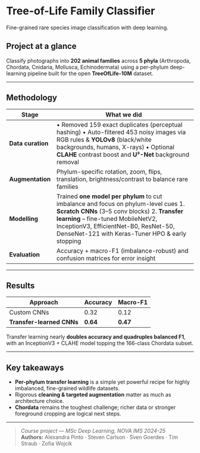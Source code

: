 # Tree-of-Life Family Classifier
Fine-grained rare species image classification with deep learning.

## Project at a glance
Classify photographs into **202 animal families** across **5 phyla** (Arthropoda, Chordata, Cnidaria, Mollusca, Echinodermata) using a per-phylum deep-learning pipeline built for the open **TreeOfLife-10M** dataset.

---

## Methodology
| Stage | What we did |
|-------|-------------|
| **Data curation** | • Removed 159 exact duplicates (perceptual hashing) • Auto-filtered 453 noisy images via RGB rules & **YOLOv8** (black/white backgrounds, humans, X-rays) • Optional **CLAHE** contrast boost and **U²-Net** background removal |
| **Augmentation** | Phylum-specific rotation, zoom, flips, translation, brightness/contrast to balance rare families |
| **Modelling** | Trained **one model per phylum** to cut imbalance and focus on phylum-level cues   1. **Scratch CNNs** (3–5 conv blocks)  2. **Transfer learning** – fine-tuned MobileNetV2, InceptionV3, EfficientNet-B0, ResNet-50, DenseNet-121 with Keras-Tuner HPO & early stopping |
| **Evaluation** | Accuracy + macro-F1 (imbalance-robust) and confusion matrices for error insight | 

---

## Results
| Approach | Accuracy | Macro-F1 |
|----------|----------|----------|
| Custom CNNs | 0.32 | 0.12 |
| **Transfer-learned CNNs** | **0.64** | **0.47** |

Transfer learning nearly **doubles accuracy and quadruples balanced F1**, with an InceptionV3 + CLAHE model topping the 166-class Chordata subset.  

---

## Key takeaways
* **Per-phylum transfer learning** is a simple yet powerful recipe for highly imbalanced, fine-grained wildlife datasets.  
* Rigorous **cleaning & targeted augmentation** matter as much as architecture choice.  
* **Chordata** remains the toughest challenge; richer data or stronger foreground cropping are logical next steps. 

---

> *Course project — MSc Deep Learning, NOVA IMS 2024-25*  
> **Authors:** Alexandra Pinto · Steven Carlson · Sven Goerdes · Tim Straub · Zofia Wojcik  
